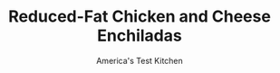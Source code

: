 ---
layout: ../../layouts/MarkdownPostLayout.astro
title: Reduced-Fat Chicken and Cheese Enchiladas
author: America's Test Kitchen
pubDate: 2023-03-15
description: "Reduced-fat enchiladas sound like a bad idea, right? Wrong."
image_url: https://res.cloudinary.com/hksqkdlah/image/upload/ar_1:1,c_fill,dpr_2.0,f_auto,fl_lossy.progressive.strip_profile,g_faces:auto,q_auto:low,w_344/23756_sfs-reduced-fat-enchiladas-11
tags: ["Main Courses","Southwest (Tex-Mex)","Cheese","Chicken","Light"]
calories: 2352
protein: 30
carbohydrates: 29
fats: 
fiber: 5
ingredients: ["1 , onion, chopped fine (1 cup)","1 teaspoon, vegetable oil",", Salt and pepper","1 tablespoon minced canned, chipotle chile in adobo sauce plus 1 teaspoon adobo sauce","3 , garlic cloves, minced","2 teaspoons, ground cumin","2 teaspoons, chili powder","1 , (15-ounce) can tomato sauce","1 cup, water","1 pound, boneless, skinless chicken breasts, trimmed","8 ounces 50 percent light, cheddar cheese, shredded (2 cups)","1/2 cup, minced fresh cilantro","12 (6-inch), corn tortillas"]
serves: 6
time: "1½ hours"
instructions: ["Adjust oven rack to middle position and heat oven to 350 degrees. Combine 1/2 cup onion, oil, and 1/2 teaspoon salt in large saucepan. Cover and cook over medium-low heat, stirring often, until onions have softened, 5 to 8 minutes.","Stir in chipotle and adobo sauce, garlic, cumin, and chili powder and cook until fragrant, about 30 seconds. Stir in tomato sauce and water and bring to simmer. Add chicken and return to simmer. Reduce heat to low, cover, and cook until chicken registers 160 degrees, 10 to 15 minutes, flipping chicken halfway through cooking.","Off heat, transfer chicken to plate and let cool slightly. Using 2 forks, shred into small pieces. Season sauce with salt and pepper to taste. Combine 1 cup cheddar, cilantro, shredded chicken, 1/2 cup sauce, and remaining 1/2 cup onion in bowl. Season with salt and pepper to taste.","Spread 1/2 cup sauce in bottom of 13 by 9-inch baking dish. Stack tortillas on plate, cover with damp towel, and microwave until warm and pliable, about 1 minute. Spread half of warm tortillas on counter. Spread level 1/3 cup chicken mixture across center of each tortilla, roll up tortillas tightly, and arrange crosswise, seam side down, in prepared dish. Repeat with remaining 6 tortillas and filling.","Cover enchiladas with remaining sauce. Sprinkle remaining 1 cup cheddar evenly over top. Cover dish with aluminum foil and bake until enchiladas are hot throughout, 20 to 25 minutes. Let cool for 10 minutes. Serve."]
nutrition: ["673 mg Potassium","526 mg Phosphorus","330 mg Calcium","2 mg Iron","85 mg Magnesium","711 mg Sodium","2 mg Zinc","17 g Fat","8 mg Niacin (B3)","4 g Monounsaturated","1 g Polyunsaturated","8 mg Vitamin C","93 mg Cholesterol","8 g Saturated","5 g Fiber","31 µg Folate (food)","4 g Sugars","10 µg Vitamin K","221 g Water","29 g Carbs","31 µg Folate equivalent (total)","30 g Protein","2 mg Vitamin E","146 µg Vitamin A","392 kcal Energy","2352 calories"]
notes: "Microwaving the tortillas makes them more pliable for rolling. Shred the chicken into small pieces so it won’t tear through the tortillas. Cracker Barrel makes our favorite reduced-fat cheddar. Serve these enchiladas with lime wedges, low-fat sour cream, diced avocado, shredded lettuce, and hot sauce."
---